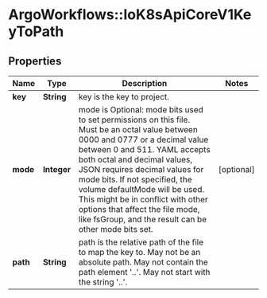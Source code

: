 # ArgoWorkflows::IoK8sApiCoreV1KeyToPath

## Properties
Name | Type | Description | Notes
------------ | ------------- | ------------- | -------------
**key** | **String** | key is the key to project. | 
**mode** | **Integer** | mode is Optional: mode bits used to set permissions on this file. Must be an octal value between 0000 and 0777 or a decimal value between 0 and 511. YAML accepts both octal and decimal values, JSON requires decimal values for mode bits. If not specified, the volume defaultMode will be used. This might be in conflict with other options that affect the file mode, like fsGroup, and the result can be other mode bits set. | [optional] 
**path** | **String** | path is the relative path of the file to map the key to. May not be an absolute path. May not contain the path element &#39;..&#39;. May not start with the string &#39;..&#39;. | 


